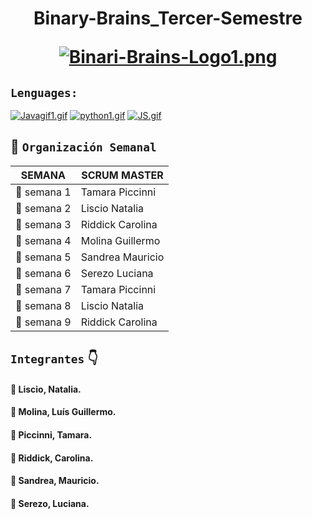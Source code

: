 <h1 align= "center" >Binary-Brains_Tercer-Semestre
  
[![Binari-Brains-Logo1.png](https://i.postimg.cc/VspyPssH/Binari-Brains-Logo1.png)](https://postimg.cc/Sj61WhMW)

## `Lenguages:` 
[![Javagif1.gif](https://i.postimg.cc/cJjHcJHT/Javagif1.gif)](https://postimg.cc/2qQrkrnB)
[![python1.gif](https://i.postimg.cc/yNC1BG2q/python1.gif)](https://postimg.cc/K1QSD0ZQ)
[![JS.gif](https://i.postimg.cc/SsbNmx1f/JS.gif)](https://postimg.cc/VS4cRm8J)




## 📆 `Organización Semanal`

| SEMANA        | SCRUM MASTER  |
|-------------- | ------------- |
| :pencil:  semana 1   | Tamara Piccinni  |
| :pencil:  semana 2   | Liscio Natalia   |
| :pencil:  semana 3	 | Riddick Carolina |
| :pencil:  semana 4	 | Molina Guillermo | 
| :pencil:  semana 5	 | Sandrea Mauricio |
| :pencil:  semana 6	 | Serezo	Luciana   |
| :pencil:  semana 7	 | Tamara Piccinni  | 
| :pencil:  semana 8	 | Liscio Natalia   |
| :pencil:  semana 9	 | Riddick Carolina |  


## `Integrantes` :point_down:
#### :brain:  Liscio, Natalia. 
#### :brain:  Molina, Luís Guillermo.
#### :brain:  Piccinni, Tamara.
#### :brain:  Riddick, Carolina.
#### :brain:  Sandrea,	Mauricio.
#### :brain:  Serezo,	Luciana.


